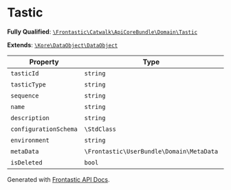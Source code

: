 #  Tastic

**Fully Qualified**: [`\Frontastic\Catwalk\ApiCoreBundle\Domain\Tastic`](../../../../src/php/ApiCoreBundle/Domain/Tastic.php)

**Extends**: [`\Kore\DataObject\DataObject`](https://github.com/kore/DataObject)

Property|Type|Default|Required|Description
--------|----|-------|--------|-----------
`tasticId` | `string` |  | - | 
`tasticType` | `string` |  | - | 
`sequence` | `string` |  | - | 
`name` | `string` |  | - | 
`description` | `string` |  | - | 
`configurationSchema` | `\StdClass` |  | - | 
`environment` | `string` |  | - | 
`metaData` | `\Frontastic\UserBundle\Domain\MetaData` |  | - | 
`isDeleted` | `bool` | `false` | - | 

Generated with [Frontastic API Docs](https://github.com/FrontasticGmbH/apidocs).
